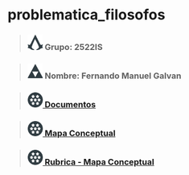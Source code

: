 # problematica_filosofos

> ### <img src="https://github.com/FeR707/FeR707/blob/main/asset/assassins.svg" width="30" height="30"/> **Grupo:** 2522IS

> ### <img src="https://github.com/FeR707/FeR707/blob/main/asset/trifuerza.svg" width="30" height="30"/> **Nombre:** Fernando Manuel Galvan 

> ### <a href="https://github.com/FeR707/problematica_filosofos/tree/main/Documentos" target="_blank"> <img src="https://github.com/FeR707/FeR707/blob/main/asset/esfera.svg" width="30" height="30"/>  Documentos </a> 

> ### <a href="https://github.com/FeR707/problematica_filosofos/blob/main/Documentos/Programacion%20Concurrente%20y%20Secuencial.pdf" target="_blank"> <img src="https://github.com/FeR707/FeR707/blob/main/asset/esfera.svg" width="30" height="30"/>  Mapa Conceptual </a> 

> ### <a href="https://github.com/FeR707/problematica_filosofos/blob/main/Documentos/Rubrica.jpg" target="_blank"> <img src="https://github.com/FeR707/FeR707/blob/main/asset/esfera.svg" width="30" height="30"/>  Rubrica - Mapa Conceptual </a> 
